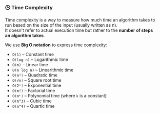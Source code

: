### 🕒 Time Complexity

Time complexity is a way to measure how much time an algorithm takes to run based on the size of the input (usually written as n).  
It doesn't refer to actual execution time but rather to the **number of steps an algorithm takes**.

We use **Big O notation** to express time complexity:

- `O(1)` – Constant time
- `O(log n)` – Logarithmic time
- `O(n)` – Linear time
- `O(n log n)` – Linearithmic time
- `O(n²)` – Quadratic time
- `O(√n)` – Square root time
- `O(2ⁿ)` – Exponential time
- `O(n!)` – Factorial time
- `O(nᵏ)` – Polynomial time (where `k` is a constant)
- `O(n^3)` – Cubic time
- `O(n^4)` – Quartic time
